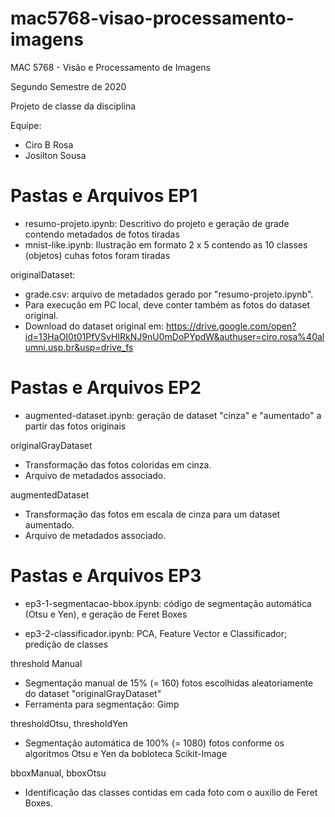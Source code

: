 # mac5768-visao-processamento-imagens
MAC 5768 - Visão e Processamento de Imagens

Segundo Semestre de 2020

Projeto de classe da disciplina

Equipe:
- Ciro B Rosa
- Josilton Sousa

Pastas e Arquivos EP1
=====================
- resumo-projeto.ipynb: Descritivo do projeto e geração de grade contendo metadados de fotos tiradas
- mnist-like.ipynb: Ilustração em formato 2 x 5 contendo as 10 classes (objetos) cuhas fotos foram tiradas

originalDataset:
- grade.csv: arquivo de metadados gerado por "resumo-projeto.ipynb".
- Para execução em PC local, deve conter também as fotos do dataset original.
- Download do dataset original em: https://drive.google.com/open?id=13HaOI0t01PfVSvHIRkNJ9nU0mDoPYpdW&authuser=ciro.rosa%40alumni.usp.br&usp=drive_fs

Pastas e Arquivos EP2
=====================
- augmented-dataset.ipynb: geração de dataset "cinza" e "aumentado" a partir das fotos originais

originalGrayDataset
- Transformação das fotos coloridas em cinza.
- Arquivo de metadados associado.

augmentedDataset
- Transformação das fotos em escala de cinza para um dataset aumentado.
- Arquivo de metadados associado.

Pastas e Arquivos EP3
=====================
- ep3-1-segmentacao-bbox.ipynb: código de segmentação automática (Otsu e Yen), e geração de Feret Boxes

- ep3-2-classificador.ipynb: PCA, Feature Vector e Classificador; predição de classes

threshold Manual
- Segmentação manual de 15% (= 160) fotos escolhidas aleatoriamente do dataset "originalGrayDataset"
- Ferramenta para segmentação: Gimp

thresholdOtsu, thresholdYen
- Segmentação automática de 100% (= 1080) fotos conforme os algoritmos Otsu e Yen da bobloteca Scikit-Image

bboxManual, bboxOtsu
- Identificação das classes contidas em cada foto com o auxilio de Feret Boxes.

